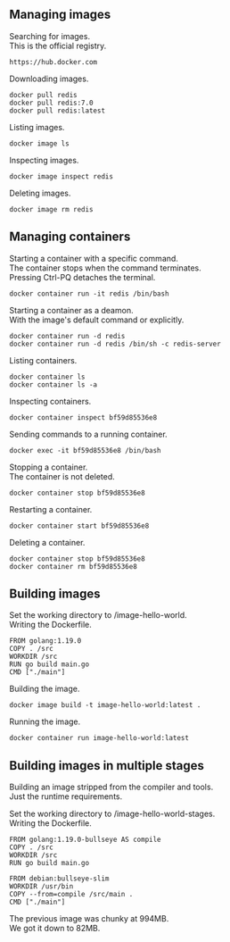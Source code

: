 Managing images
---
Searching for images.  
This is the official registry.

    https://hub.docker.com

Downloading images.

    docker pull redis
    docker pull redis:7.0
    docker pull redis:latest

Listing images.

    docker image ls

Inspecting images.

    docker image inspect redis

Deleting images.

    docker image rm redis

Managing containers
---
Starting a container with a specific command.  
The container stops when the command terminates.  
Pressing Ctrl-PQ detaches the terminal.

    docker container run -it redis /bin/bash

Starting a container as a deamon.  
With the image's default command or explicitly.

    docker container run -d redis
    docker container run -d redis /bin/sh -c redis-server

Listing containers.

    docker container ls
    docker container ls -a

Inspecting containers.

    docker container inspect bf59d85536e8

Sending commands to a running container.

    docker exec -it bf59d85536e8 /bin/bash

Stopping a container.  
The container is not deleted.

    docker container stop bf59d85536e8

Restarting a container.

    docker container start bf59d85536e8

Deleting a container.

    docker container stop bf59d85536e8
    docker container rm bf59d85536e8

Building images
---
Set the working directory to /image-hello-world.  
Writing the Dockerfile.

    FROM golang:1.19.0
    COPY . /src
    WORKDIR /src
    RUN go build main.go
    CMD ["./main"]

Building the image.

    docker image build -t image-hello-world:latest .

Running the image.

    docker container run image-hello-world:latest

Building images in multiple stages
---
Building an image stripped from the compiler and tools.  
Just the runtime requirements.

Set the working directory to /image-hello-world-stages.  
Writing the Dockerfile.

    FROM golang:1.19.0-bullseye AS compile
    COPY . /src
    WORKDIR /src
    RUN go build main.go

    FROM debian:bullseye-slim
    WORKDIR /usr/bin
    COPY --from=compile /src/main .
    CMD ["./main"]

The previous image was chunky at 994MB.  
We got it down to 82MB.
